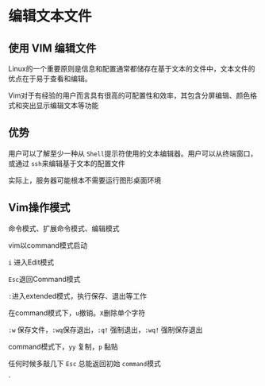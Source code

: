 # 编辑文本文件

## 使用 VIM 编辑文件

Linux的一个重要原则是信息和配置通常都储存在基于文本的文件中，文本文件的优点在于易于查看和编辑。

Vim对于有经验的用户而言具有很高的可配置性和效率，其包含分屏编辑、颜色格式和突出显示编辑文本等功能

## 优势

用户可以了解至少一种从 `Shell`提示符使用的文本编辑器。用户可以从终端窗口，或通过 `ssh`来编辑基于文本的配置文件

实际上，服务器可能根本不需要运行图形桌面环境

## Vim操作模式

命令模式、扩展命令模式、编辑模式

vim以command模式启动

`i` 进入Edit模式

`Esc`退回Command模式

`:`进入extended模式，执行保存、退出等工作

在command模式下，`u`撤销。`X`删除单个字符

`:w` 保存文件，`:wq`保存退出，`:q!` 强制退出，`:wq!` 强制保存退出

command模式下，`yy` 复制，`p` 黏贴

任何时候多敲几下 `Esc` 总能返回初始 `command`模式

`
